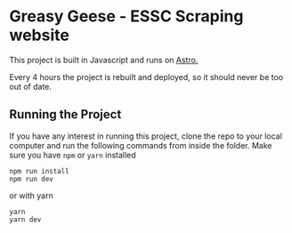 # Greasy Geese - ESSC Scraping website

This project is built in Javascript and runs on [Astro.](https://astro.build/)

Every 4 hours the project is rebuilt and deployed, so it should never be too out of date.

## Running the Project

If you have any interest in running this project, clone the repo to your local computer
and run the following commands from inside the folder. Make sure you have `npm` or `yarn` installed

```
npm run install
npm run dev
```

or with yarn

```
yarn
yarn dev
```

